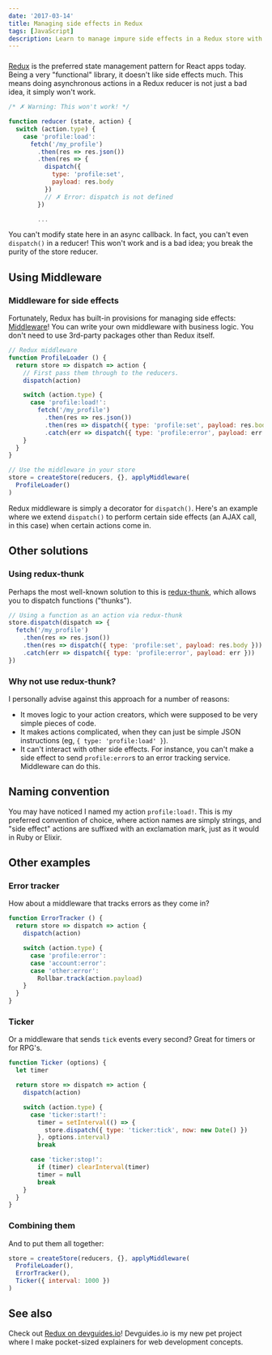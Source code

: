 ```yaml
---
date: '2017-03-14'
title: Managing side effects in Redux
tags: [JavaScript]
description: Learn to manage impure side effects in a Redux store with middleware.
---
```


###

<!-- {.-wider-literate-style} -->

[Redux] is the preferred state management pattern for React apps today. Being a very "functional" library, it doesn't like side effects much. This means doing asynchronous actions in a Redux reducer is not just a bad idea, it simply won't work.

```js
/* ✗ Warning: This won't work! */

function reducer (state, action) {
  switch (action.type) {
    case 'profile:load':
      fetch('/my_profile')
        .then(res => res.json())
        .then(res => {
          dispatch({
            type: 'profile:set',
            payload: res.body
          })
          // ✗ Error: dispatch is not defined
        })

        ...
```

You can't modify state here in an async callback. In fact, you can't even `dispatch()` in a reducer! This won't work and is a bad idea; you break the purity of the store reducer.

## Using Middleware

### Middleware for side effects

<!-- {.-wider-literate-style} -->

Fortunately, Redux has built-in provisions for managing side effects: [Middleware](http://redux.js.org/docs/advanced/Middleware.html)! You can write your own middleware with business logic. You don't need to use 3rd-party packages other than Redux itself.

```js
// Redux middleware
function ProfileLoader () {
  return store => dispatch => action {
    // First pass them through to the reducers.
    dispatch(action)

    switch (action.type) {
      case 'profile:load!':
        fetch('/my_profile')
          .then(res => res.json())
          .then(res => dispatch({ type: 'profile:set', payload: res.body }))
          .catch(err => dispatch({ type: 'profile:error', payload: err }))
    }
  }
}

// Use the middleware in your store
store = createStore(reducers, {}, applyMiddleware(
  ProfileLoader()
)
```

Redux middleware is simply a decorator for `dispatch()`. Here's an example where we extend `dispatch()` to perform certain side effects (an AJAX call, in this case) when certain actions come in.

## Other solutions

### Using redux-thunk

Perhaps the most well-known solution to this is [redux-thunk](https://www.npmjs.com/package/redux-thunk), which allows you to dispatch functions ("thunks").

```js
// Using a function as an action via redux-thunk
store.dispatch(dispatch => {
  fetch('/my_profile')
    .then(res => res.json())
    .then(res => dispatch({ type: 'profile:set', payload: res.body }))
    .catch(err => dispatch({ type: 'profile:error', payload: err }))
})
```

<!-- {.-wide} -->

### Why not use redux-thunk?

I personally advise against this approach for a number of reasons:

- It moves logic to your action creators, which were supposed to be very simple pieces of code.
- It makes actions complicated, when they can just be simple JSON instructions (eg, `{ type: 'profile:load' }`).
- It can't interact with other side effects. For instance, you can't make a side effect to send `profile:error`s to an error tracking service. Middleware can do this.

## Naming convention

You may have noticed I named my action `profile:load!`. This is my preferred convention of choice, where action names are simply strings, and "side effect" actions are suffixed with an exclamation mark, just as it would in Ruby or Elixir.

## Other examples

### Error tracker

<!-- {.-wider-literate-style} -->

How about a middleware that tracks errors as they come in?

```js
function ErrorTracker () {
  return store => dispatch => action {
    dispatch(action)

    switch (action.type) {
      case 'profile:error':
      case 'account:error':
      case 'other:error':
        Rollbar.track(action.payload)
    }
  }
}
```

### Ticker

<!-- {.-wider-literate-style} -->

Or a middleware that sends `tick` events every second? Great for timers or for RPG's.

```js
function Ticker (options) {
  let timer

  return store => dispatch => action {
    dispatch(action)

    switch (action.type) {
      case 'ticker:start!':
        timer = setInterval(() => {
          store.dispatch({ type: 'ticker:tick', now: new Date() })
        }, options.interval)
        break

      case 'ticker:stop!':
        if (timer) clearInterval(timer)
        timer = null
        break
    }
  }
}
```

### Combining them

<!-- {.-wider-literate-style} -->

And to put them all together:

```js
store = createStore(reducers, {}, applyMiddleware(
  ProfileLoader(),
  ErrorTracker(),
  Ticker({ interval: 1000 })
)
```

## See also

Check out [Redux on devguides.io](http://devguides.io/redux)! Devguides.io is my new pet project where I make pocket-sized explainers for web development concepts.

[redux]: http://redux.js.org/
